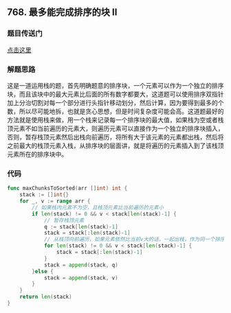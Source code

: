 ## 768. 最多能完成排序的块 II

### 题目传送门

[点击这里](https://leetcode.cn/problems/max-chunks-to-make-sorted-ii/)

### 解题思路

这是一道运用栈的题，首先明确题意的排序块，一个元素可以作为一个独立的排序块，而且该块中的最大元素比后面的所有数字都要大，这道题可以使用排序双指针加上分治切割对每一个部分进行头指针移动划分，然后计算，因为要得到最多的个数，所以尽可能地拆，也就是贪心思想，但是时间复杂度可能会高。这道题最好的方法就是使用栈来做，用一个栈来记录每一个排序块的最大值，如果栈为空或者栈顶元素不如当前遍历的元素大，则遍历元素可以直接作为一个独立的排序块插入，否则，暂存栈顶元素然后出栈向前遍历，将所有大于该元素的元素都出栈，然后将之前最大的栈顶元素入栈，从排序块的层面讲，就是将遍历的元素插入到了该栈顶元素所在的排序块中。

### 代码

```go
func maxChunksToSorted(arr []int) int {
    stack := []int{}
    for _, v := range arr {
        // 如果栈内元素不为空，且栈顶元素比当前遍历的元素小
        if len(stack) != 0 && v < stack[len(stack)-1] {
            // 暂存栈顶元素
            q := stack[len(stack)-1]
            stack = stack[:len(stack)-1]
            // 从栈顶向前遍历，如果元素依然比当前v大的话，一起出栈，作为同一个排序块，该块的最大值即为q
            for len(stack) != 0 && v < stack[len(stack)-1] {
                stack = stack[:len(stack)-1]
            }
            stack = append(stack, q)
        }else {
            stack = append(stack, v)
        }
    }
    return len(stack)
}
```